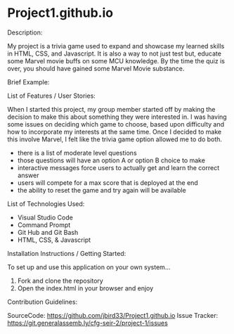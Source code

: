 # Project1.github.io

Description:

My project is a trivia game used to expand and showcase my learned skills in HTML, CSS, and Javascript. 
It is also a way to not just test but, educate some Marvel movie buffs on some MCU knowledge. By the time the quiz is over, you should have gained some Marvel Movie substance.

Brief Example:




List of Features / User Stories:

When I started this project, my group member started off by making the decision to make this about something they were interested in. I was having some issues on deciding which game to choose, based upon difficulty and how to incorporate my interests at the same time. Once I decided to make this involve Marvel, I felt like the trivia game option allowed me to do both.

- there is a list of moderate level questions
- those questions will have an option A or option B choice to make
- interactive messages force users to actually get and learn the correct answer
- users will compete for a max score that is deployed at the end
- the ability to reset the game and try again will be available

List of Technologies Used:

- Visual Studio Code
- Command Prompt
- Git Hub and Git Bash
- HTML, CSS, & Javascript

Installation Instructions / Getting Started:

To set up and use this application on your own system...
1. Fork and clone the repository
2. Open the index.html in your browser and enjoy

Contribution Guidelines:

SourceCode: https://github.com/jbird33/Project1.github.io
Issue Tracker: https://git.generalassemb.ly/cfg-seir-2/project-1/issues

